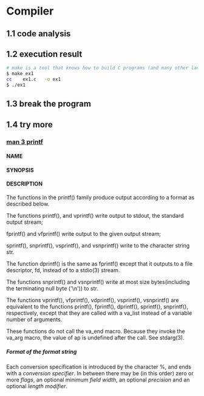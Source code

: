 # Compiler

## 1.1 code analysis

## 1.2 execution result

```bash
# make is a tool that knows how to build C programs (and many other languages).
$ make ex1
cc    ex1.c   -o ex1
$ ./ex1
```

## 1.3 break the program

## 1.4 try more

### [man 3 printf](https://man7.org/linux/man-pages/man3/printf.3.html)
  
#### NAME


#### SYNOPSIS


#### DESCRIPTION

The functions in the printf() family produce output according to a format as described below.

The functions printf(), and vprintf() write output to stdout, the standard output stream;

fprintf() and vfprintf() write output to the given output stream;

sprintf(), snprintf(), vsprintf(), and vsnprintf() write to the character string str.

The function dprintf() is the same as fprintf() except that it outputs to a file descriptor, fd, instead of to a stdio(3) stream.

The functions snprintf() and vsnprintf() write at most size bytes(including the terminating null byte ('\n')) to str.

The functions vprintf(), vfprintf(), vdprintf(), vsprintf(), vsnprintf() are equivalent to
the functions printf(), fprintf(), dprintf(), sprintf(), snprintf(), respectively,
except that they are called with a va_list instead of a variable number of arguments.

These functions do not call the va_end macro.
Because they invoke the va_arg macro, the value of ap is undefined after the call.  See stdarg(3).


##### Format of the format string

Each conversion specification is introduced by the character %, and ends with a *conversion specifier*.
In between there may be (in this order)
zero or more *flags*,
an optional minimum *field width*,
an optional *precision* and
an optional *length modifier*.
